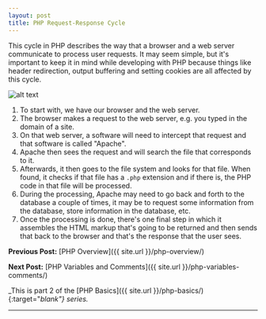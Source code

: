 ```yaml
---
layout: post
title: PHP Request-Response Cycle
---
```


This cycle in PHP describes the way that a browser and a web server communicate to process user requests. It may seem simple, but it's important to keep it in mind while developing with PHP because things like header redirection, output buffering and setting cookies are all affected by this cycle.

![alt text](https://raw.githubusercontent.com/kennyalmendral/kennyalmendral.github.io/master/images/request-response-cycle.png "Request-Response Cycle")

1. To start with, we have our browser and the web server.
2. The browser makes a request to the web server, e.g. you typed in the domain of a site.
3. On that web server, a software will need to intercept that request and that software is called "Apache".
4. Apache then sees the request and will search the file that corresponds to it.
5. Afterwards, it then goes to the file system and looks for that file. When found, it checks if that file has a `.php` extension and if there is, the PHP code in that file will be processed.
6. During the processing, Apache may need to go back and forth to the database a couple of times, it may be to request some information from the database, store information in the database, etc.
7. Once the processing is done, there's one final step in which it assembles the HTML markup that's going to be returned and then sends that back to the browser and that's the response that the user sees.

**Previous Post:** [PHP Overview]({{ site.url }}/php-overview/)

**Next Post:** [PHP Variables and Comments]({{ site.url }}/php-variables-comments/)

_This is part 2 of the [PHP Basics]({{ site.url }}/php-basics/){:target="_blank"} series._

---
